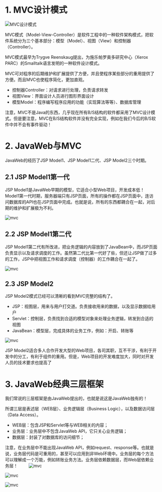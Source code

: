 # **1. MVC设计模式**
 ![MVC设计模式](http://img.blog.csdn.net/20161029000202265)

MVC模式（Model-View-Controller）是软件工程中的一种软件架构模式，把软件系统分为三个基本部分：模型（Model）、视图（View）和控制器（Controller）。

MVC模式最早为Trygve Reenskaug提出，为施乐帕罗奥多研究中心（Xerox PARC）的Smalltalk语言发明的一种软件设计模式。

MVC可对程序的后期维护和扩展提供了方便，并且使程序某些部分的重用提供了方便。而且MVC也使程序简化，更加直观。

- 控制器Controller：对请求进行处理，负责请求转发
- 视图View：界面设计人员进行图形界面设计
- 模型Model：程序编写程序应用的功能（实现算法等等）、数据库管理

注意，MVC不是Java的东西，几乎现在所有B/S结构的软件都采用了MVC设计模式。但是要注意，MVC在B/S结构软件并没有完全实现，例如在我们今后的B/S软件中并不会有事件驱动！

# **2. JavaWeb与MVC**
JavaWeb的经历了JSP Model1、JSP Model1二代、JSP Model2三个时期。

## **2.1 JSP Model1第一代**
JSP Model1是JavaWeb早期的模型，它适合小型Web项目，开发成本低！Model1第一代时期，服务器端只有JSP页面，所有的操作都在JSP页面中，连访问数据库的API也在JSP页面中完成。也就是说，所有的东西都耦合在一起，对后期的维护和扩展极为不利。

![mvc](http://img.blog.csdn.net/20161029002145007)

## **2.2 JSP Model1第二代**
JSP Model1第二代有所改进，把业务逻辑的内容放到了JavaBean中，而JSP页面负责显示以及请求调度的工作。虽然第二代比第一代好了些，但还让JSP做了过多的工作，JSP中把视图工作和请求调度（控制器）的工作耦合在一起了。

![mvc](http://img.blog.csdn.net/20161029002210913)

## **2.3 JSP Model2**
JSP Model2模式已经可以清晰的看到MVC完整的结构了。

- JSP：视图层，用来与用户打交道。负责接收用来的数据，以及显示数据给用户
- Servlet：控制层，负责找到合适的模型对象来处理业务逻辑，转发到合适的视图
- JavaBean：模型层，完成具体的业务工作，例如：开启、转账等

![mvc](http://img.blog.csdn.net/20161029002238242)

JSP Model2适合多人合作开发大型的Web项目，各司其职，互不干涉，有利于开发中的分工，有利于组件的重用。但是，Web项目的开发难度加大，同时对开发人员的技术要求也提高了

# **3. JavaWeb经典三层框架**

我们常说的三层框架是由JavaWeb提出的，也就是说这是JavaWeb独有的！

所谓三层是表述层（WEB层）、业务逻辑层（Business Logic），以及数据访问层（Data Access）。

- WEB层：包含JSP和Servlet等与WEB相关的内容；
- 业务层：业务层中不包含JavaWeb API，它只关心业务逻辑；
- 数据层：封装了对数据库的访问细节；

注意，在业务层中不能出现JavaWeb API，例如request、response等。也就是说，业务层代码是可重用的，甚至可以应用到非Web环境中。业务层的每个方法可以理解成一个万能，例如转账业务方法。业务层依赖数据层，而Web层依赖业务层！
　　
![mvc](http://img.blog.csdn.net/20161029002304476)

![mvc](http://img.blog.csdn.net/20161107111048136)

![mvc](http://img.blog.csdn.net/20161107111153824)